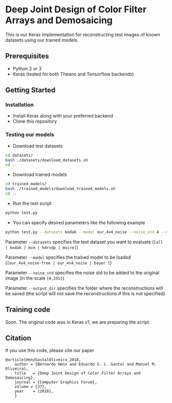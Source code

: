 # Deep Joint Design of Color Filter Arrays and Demosaicing

This is our Keras implementation for reconstructing test images of known datasets using our trained models.

## Prerequisites
- Python 2 or 3
- Keras (tested for both Theano and Tensorflow backends)

## Getting Started

### Installation
- Install Keras along with your preferred backend
- Clone this repository

### Testing our models
- Download test datasets
```bash
cd datasets/
bash ./datasets/download_datasets.sh
cd ..
```
- Download trained models
```bash
cd trained_models/
bash ./trained_models/download_trained_models.sh
cd ..
```
- Run the test script
```bash
python test.py
```
- You can specify desired parameters like the following example
```bash
python test.py --datasets kodak --model our_4x4_noise --noise_std 4 --output_dir results_noise_std4
```
Parameter ```--datasets``` specifies the test dataset you want to evaluate (```[all | kodak | mcm | hdrvdp | moire]```)

Parameter ```--model``` specifies the trained model to be loaded (```[our_4x4_noise-free | our_4x4_noise | bayer ]```)

Parameter ```--noise_std``` specifies the noise std to be added to the original image (in the scale ```[0,255]```)

Parameter ```--output_dir``` specifies the folder where the reconstructions will be saved (the script will not save the reconstructions if this is not specified)

## Training code
Soon. The original code was in Keras v1, we are preparing the script.


## Citation
If you use this code, please cite our paper
```
@article{HenzGastalOliveira_2018,
    author = {Bernardo Henz and Eduardo S. L. Gastal and Manuel M. Oliveira},
    title   = {Deep Joint Design of Color Filter Arrays and Demosaicing},
    journal = {Computer Graphics Forum},
    volume = {37},
    year    = {2018},
    }
```
